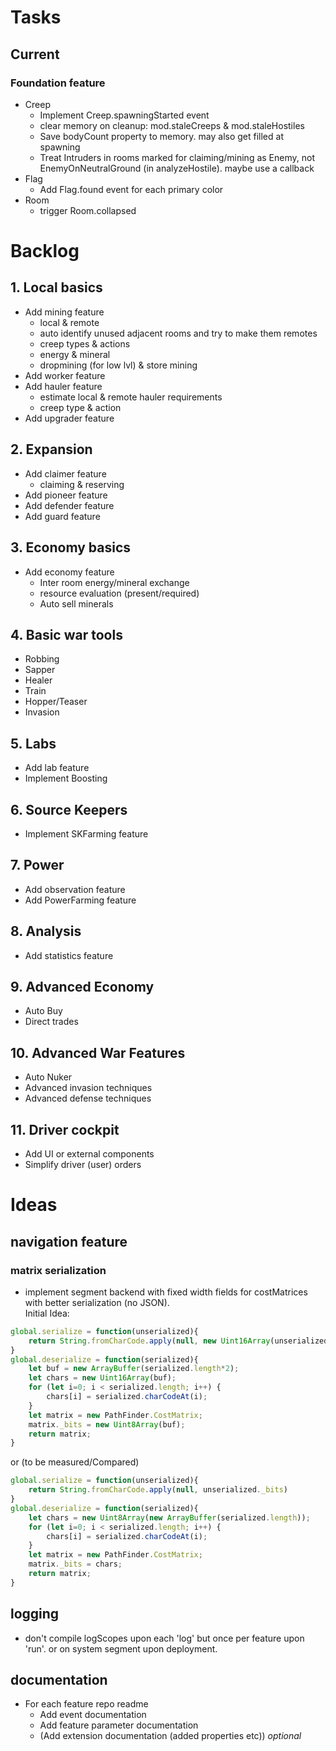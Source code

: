 # Tasks

## Current

### Foundation feature

* Creep
  * Implement Creep.spawningStarted event
  * clear memory on cleanup: mod.staleCreeps & mod.staleHostiles
  * Save bodyCount property to memory. may also get filled at spawning
  * Treat Intruders in rooms marked for claiming/mining as Enemy, not EnemyOnNeutralGround (in analyzeHostile). maybe use a callback
* Flag
  * Add Flag.found event for each primary color
* Room
  * trigger Room.collapsed

# Backlog

## 1. Local basics

* Add mining feature
  * local & remote
  * auto identify unused adjacent rooms and try to make them remotes
  * creep types & actions
  * energy & mineral
  * dropmining (for low lvl) & store mining
* Add worker feature
* Add hauler feature
  * estimate local & remote hauler requirements
  * creep type & action
* Add upgrader feature

## 2. Expansion 

* Add claimer feature
  * claiming & reserving
* Add pioneer feature
* Add defender feature
* Add guard feature

## 3. Economy basics

* Add economy feature
  * Inter room energy/mineral exchange
  * resource evaluation (present/required)
  * Auto sell minerals

## 4. Basic war tools

* Robbing
* Sapper
* Healer
* Train
* Hopper/Teaser
* Invasion

## 5. Labs

* Add lab feature
* Implement Boosting

## 6. Source Keepers

* Implement SKFarming feature

## 7. Power

* Add observation feature
* Add PowerFarming feature

## 8. Analysis

* Add statistics feature 

## 9. Advanced Economy

* Auto Buy
* Direct trades

## 10. Advanced War Features

* Auto Nuker
* Advanced invasion techniques 
* Advanced defense techniques 

## 11. Driver cockpit

* Add UI or external components
* Simplify driver (user) orders 


# Ideas

## navigation feature

### matrix serialization

* implement segment backend with fixed width fields for costMatrices with better serialization (no JSON).  
Initial Idea:
```JavaScript
global.serialize = function(unserialized){
    return String.fromCharCode.apply(null, new Uint16Array(unserialized._bits.buffer))
}
global.deserialize = function(serialized){
    let buf = new ArrayBuffer(serialized.length*2);
    let chars = new Uint16Array(buf);
    for (let i=0; i < serialized.length; i++) {
        chars[i] = serialized.charCodeAt(i);
    }
    let matrix = new PathFinder.CostMatrix;
    matrix._bits = new Uint8Array(buf);
    return matrix;
}
```
or (to be measured/Compared)
```JavaScript
global.serialize = function(unserialized){
    return String.fromCharCode.apply(null, unserialized._bits)
}
global.deserialize = function(serialized){
    let chars = new Uint8Array(new ArrayBuffer(serialized.length));
    for (let i=0; i < serialized.length; i++) {
        chars[i] = serialized.charCodeAt(i);
    }
    let matrix = new PathFinder.CostMatrix;
    matrix._bits = chars;
    return matrix;
}
```
## logging

* don't compile logScopes upon each 'log' but once per feature upon 'run'. or on system segment upon deployment.

## documentation

* For each feature repo readme
  * Add event documentation
  * Add feature parameter documentation
  * (Add extension documentation (added properties etc)) *optional*
